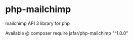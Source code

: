 # php-mailchimp
mailchimp API 3 library for php

Available @ composer require jafar/php-mailchimp "^1.0.0"

